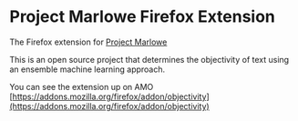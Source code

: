 # Project Marlowe Firefox Extension

The Firefox extension for [Project Marlowe](https://github.com/iepathos/marlowe_devops)

This is an open source project that determines the objectivity of text using an ensemble machine learning approach.

You can see the extension up on AMO [https://addons.mozilla.org/firefox/addon/objectivity](https://addons.mozilla.org/firefox/addon/objectivity)
